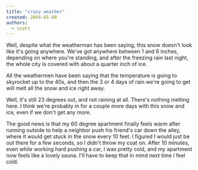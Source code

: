 ```yaml
---
title: "crazy weather"
created: 2004-01-08
authors:
  - scott
---
```


Well, despite what the weatherman has been saying, this snow doesn't look like it's going anywhere. We've got anywhere between 1 and 6 inches, depending on where you're standing, and after the freezing rain last night, the whole city is covered with about a quarter inch of ice.

All the weathermen have been saying that the temperature is going to skyrocket up to the 40s, and then the 3 or 4 days of rain we're going to get will melt all the snow and ice right away.

Well, it's still 23 degrees out, and not raining at all. There's nothing melting here. I think we're probably in for a couple more days with this snow and ice, even if we don't get any more.

The good news is that my 60 degree apartment finally feels warm after running outside to help a neighbor push his friend's car down the alley, where it would get stuck in the snow every 10 feet. I figured I would just be out there for a few seconds, so I didn't throw my coat on. After 10 minutes, even while working hard pushing a car, I was pretty cold, and my apartment now feels like a lovely sauna. I'll have to keep that in mind next time I feel cold.
